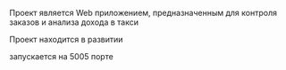 Проект является Web приложением, предназначенным для контроля заказов и анализа дохода в такси

Проект находится в развитии

запускается на 5005 порте
